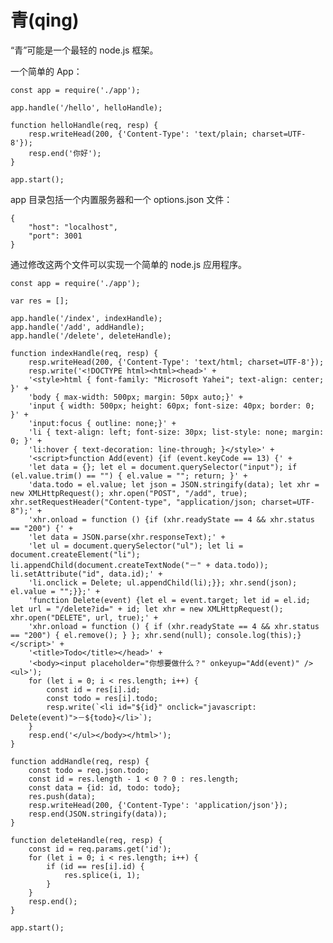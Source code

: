 # 青(qing)
“青”可能是一个最轻的 node.js 框架。

一个简单的 App：

    const app = require('./app');

    app.handle('/hello', helloHandle);

    function helloHandle(req, resp) {
        resp.writeHead(200, {'Content-Type': 'text/plain; charset=UTF-8'});
        resp.end('你好');
    }

    app.start();

app 目录包括一个内置服务器和一个 options.json 文件：

    {
        "host": "localhost",
        "port": 3001
    }

通过修改这两个文件可以实现一个简单的 node.js 应用程序。

    const app = require('./app');

    var res = [];

    app.handle('/index', indexHandle);
    app.handle('/add', addHandle);
    app.handle('/delete', deleteHandle);

    function indexHandle(req, resp) {
        resp.writeHead(200, {'Content-Type': 'text/html; charset=UTF-8'});
        resp.write('<!DOCTYPE html><html><head>' +
        '<style>html { font-family: "Microsoft Yahei"; text-align: center; }' +
        'body { max-width: 500px; margin: 50px auto;}' +
        'input { width: 500px; height: 60px; font-size: 40px; border: 0; }' +
        'input:focus { outline: none;}' +
        'li { text-align: left; font-size: 30px; list-style: none; margin: 0; }' +
        'li:hover { text-decoration: line-through; }</style>' +
        '<script>function Add(event) {if (event.keyCode == 13) {' +
        'let data = {}; let el = document.querySelector("input"); if (el.value.trim() == "") { el.value = ""; return; }' +
        'data.todo = el.value; let json = JSON.stringify(data); let xhr = new XMLHttpRequest(); xhr.open("POST", "/add", true); xhr.setRequestHeader("Content-type", "application/json; charset=UTF-8");' +
        'xhr.onload = function () {if (xhr.readyState == 4 && xhr.status == "200") {' +
        'let data = JSON.parse(xhr.responseText);' +
        'let ul = document.querySelector("ul"); let li = document.createElement("li"); li.appendChild(document.createTextNode("－" + data.todo)); li.setAttribute("id", data.id);' +
        'li.onclick = Delete; ul.appendChild(li);}}; xhr.send(json); el.value = "";}};' +
        'function Delete(event) {let el = event.target; let id = el.id; let url = "/delete?id=" + id; let xhr = new XMLHttpRequest(); xhr.open("DELETE", url, true);' +
        'xhr.onload = function () { if (xhr.readyState == 4 && xhr.status == "200") { el.remove(); } }; xhr.send(null); console.log(this);}</script>' +
        '<title>Todo</title></head>' +
        '<body><input placeholder="你想要做什么？" onkeyup="Add(event)" /><ul>');
        for (let i = 0; i < res.length; i++) {
            const id = res[i].id;
            const todo = res[i].todo;
            resp.write(`<li id="${id}" onclick="javascript: Delete(event)">－${todo}</li>`);
        }
        resp.end('</ul></body></html>');
    }

    function addHandle(req, resp) {
        const todo = req.json.todo;
        const id = res.length - 1 < 0 ? 0 : res.length;
        const data = {id: id, todo: todo};
        res.push(data);
        resp.writeHead(200, {'Content-Type': 'application/json'});
        resp.end(JSON.stringify(data));
    }

    function deleteHandle(req, resp) {
        const id = req.params.get('id');
        for (let i = 0; i < res.length; i++) {
            if (id == res[i].id) {
                res.splice(i, 1);
            }
        }
        resp.end();
    }

    app.start();
